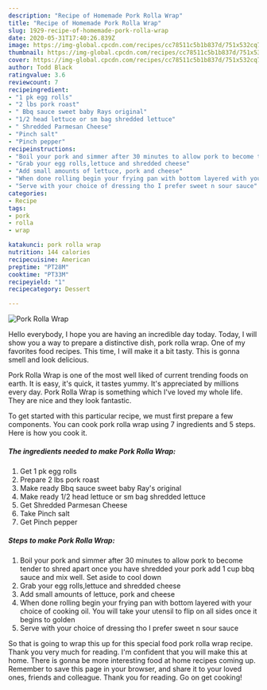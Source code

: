 ```yaml
---
description: "Recipe of Homemade Pork Rolla Wrap"
title: "Recipe of Homemade Pork Rolla Wrap"
slug: 1929-recipe-of-homemade-pork-rolla-wrap
date: 2020-05-31T17:40:26.839Z
image: https://img-global.cpcdn.com/recipes/cc78511c5b1b837d/751x532cq70/pork-rolla-wrap-recipe-main-photo.jpg
thumbnail: https://img-global.cpcdn.com/recipes/cc78511c5b1b837d/751x532cq70/pork-rolla-wrap-recipe-main-photo.jpg
cover: https://img-global.cpcdn.com/recipes/cc78511c5b1b837d/751x532cq70/pork-rolla-wrap-recipe-main-photo.jpg
author: Todd Black
ratingvalue: 3.6
reviewcount: 7
recipeingredient:
- "1 pk egg rolls"
- "2 lbs pork roast"
- " Bbq sauce sweet baby Rays original"
- "1/2 head lettuce or sm bag shredded lettuce"
- " Shredded Parmesan Cheese"
- "Pinch salt"
- "Pinch pepper"
recipeinstructions:
- "Boil your pork and simmer after 30 minutes to allow pork to become tender to shred apart once you have shredded your pork add 1 cup bbq sauce and mix well. Set aside to cool down"
- "Grab your egg rolls,lettuce and shredded cheese"
- "Add small amounts of lettuce, pork and cheese"
- "When done rolling begin your frying pan with bottom layered with your choice of cooking oil. You will take your utensil to flip on all sides once it begins to golden"
- "Serve with your choice of dressing tho I prefer sweet n sour sauce"
categories:
- Recipe
tags:
- pork
- rolla
- wrap

katakunci: pork rolla wrap 
nutrition: 144 calories
recipecuisine: American
preptime: "PT28M"
cooktime: "PT33M"
recipeyield: "1"
recipecategory: Dessert

---
```



![Pork Rolla Wrap](https://img-global.cpcdn.com/recipes/cc78511c5b1b837d/751x532cq70/pork-rolla-wrap-recipe-main-photo.jpg)

Hello everybody, I hope you are having an incredible day today. Today, I will show you a way to prepare a distinctive dish, pork rolla wrap. One of my favorites food recipes. This time, I will make it a bit tasty. This is gonna smell and look delicious.



Pork Rolla Wrap is one of the most well liked of current trending foods on earth. It is easy, it's quick, it tastes yummy. It's appreciated by millions every day. Pork Rolla Wrap is something which I've loved my whole life. They are nice and they look fantastic.


To get started with this particular recipe, we must first prepare a few components. You can cook pork rolla wrap using 7 ingredients and 5 steps. Here is how you cook it.

<!--inarticleads1-->

##### The ingredients needed to make Pork Rolla Wrap:

1. Get 1 pk egg rolls
1. Prepare 2 lbs pork roast
1. Make ready  Bbq sauce sweet baby Ray&#39;s original
1. Make ready 1/2 head lettuce or sm bag shredded lettuce
1. Get  Shredded Parmesan Cheese
1. Take Pinch salt
1. Get Pinch pepper




<!--inarticleads2-->

##### Steps to make Pork Rolla Wrap:

1. Boil your pork and simmer after 30 minutes to allow pork to become tender to shred apart once you have shredded your pork add 1 cup bbq sauce and mix well. Set aside to cool down
1. Grab your egg rolls,lettuce and shredded cheese
1. Add small amounts of lettuce, pork and cheese
1. When done rolling begin your frying pan with bottom layered with your choice of cooking oil. You will take your utensil to flip on all sides once it begins to golden
1. Serve with your choice of dressing tho I prefer sweet n sour sauce




So that is going to wrap this up for this special food pork rolla wrap recipe. Thank you very much for reading. I'm confident that you will make this at home. There is gonna be more interesting food at home recipes coming up. Remember to save this page in your browser, and share it to your loved ones, friends and colleague. Thank you for reading. Go on get cooking!
